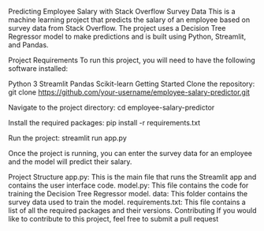 Predicting Employee Salary with Stack Overflow Survey Data
This is a machine learning project that predicts the salary of an employee based on survey data from Stack Overflow. The project uses a Decision Tree Regressor model to make predictions and is built using Python, Streamlit, and Pandas.

Project Requirements
To run this project, you will need to have the following software installed:

Python 3
Streamlit
Pandas
Scikit-learn
Getting Started
Clone the repository: git clone https://github.com/your-username/employee-salary-predictor.git

Navigate to the project directory: cd employee-salary-predictor

Install the required packages: pip install -r requirements.txt

Run the project: streamlit run app.py

Once the project is running, you can enter the survey data for an employee and the model will predict their salary.

Project Structure
app.py: This is the main file that runs the Streamlit app and contains the user interface code.
model.py: This file contains the code for training the Decision Tree Regressor model.
data: This folder contains the survey data used to train the model.
requirements.txt: This file contains a list of all the required packages and their versions.
Contributing
If you would like to contribute to this project, feel free to submit a pull request